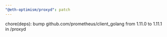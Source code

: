 ```yaml
---
"@eth-optimism/proxyd": patch
---
```


chore(deps): bump github.com/prometheus/client_golang from 1.11.0 to 1.11.1 in /proxyd
